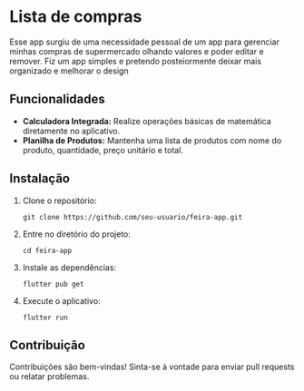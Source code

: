 # Lista de compras

Esse app surgiu de uma necessidade pessoal de um app para gerenciar minhas compras de supermercado olhando valores e poder editar e remover. Fiz um app simples e pretendo posteiormente deixar mais organizado e melhorar o design

## Funcionalidades

- **Calculadora Integrada:** Realize operações básicas de matemática diretamente no aplicativo.
- **Planilha de Produtos:** Mantenha uma lista de produtos com nome do produto, quantidade, preço unitário e total.

## Instalação

1. Clone o repositório:

   ```
   git clone https://github.com/seu-usuario/feira-app.git
   ```

2. Entre no diretório do projeto:

   ```
   cd feira-app
   ```

3. Instale as dependências:

   ```
   flutter pub get
   ```

4. Execute o aplicativo:

   ```
   flutter run
   ```

## Contribuição

Contribuições são bem-vindas! Sinta-se à vontade para enviar pull requests ou relatar problemas.
